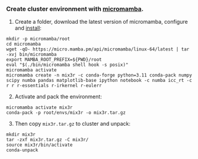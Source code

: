 ### Create cluster environment with [micromamba](https://mamba.readthedocs.io/en/latest/user_guide/micromamba.html).
1. Create a folder, download the latest version of micromamba, configure and [install](https://mamba.readthedocs.io/en/latest/installation.html):
```
mkdir -p micromamba/root
cd micromamba
wget -qO- https://micro.mamba.pm/api/micromamba/linux-64/latest | tar -xvj bin/micromamba
export MAMBA_ROOT_PREFIX=${PWD}/root
eval "$(./bin/micromamba shell hook -s posix)"
micromamba activate
micromamba create -n mix3r -c conda-forge python=3.11 conda-pack numpy scipy numba pandas matplotlib-base ipython notebook -c numba icc_rt -c r r r-essentials r-irkernel r-eulerr
```
2. Activate and pack the environment:
```
micromamba activate mix3r
conda-pack -p root/envs/mix3r -o mix3r.tar.gz
```
3. Then copy `mix3r.tar.gz` to cluster and unpack:
```
mkdir mix3r
tar -zxf mix3r.tar.gz -C mix3r/
source mix3r/bin/activate
conda-unpack
```
